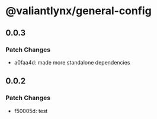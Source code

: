 # @valiantlynx/general-config

## 0.0.3

### Patch Changes

- a0faa4d: made more standalone dependencies

## 0.0.2

### Patch Changes

- f50005d: test
